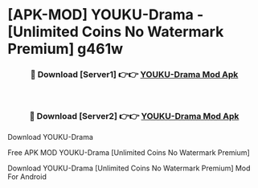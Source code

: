 # [APK-MOD] YOUKU-Drama - [Unlimited Coins No Watermark Premium] g461w



<div align="center">
<h3>🔴 Download [Server1] 👉👉 <a href="https://momento.my/?title=YOUKU-Drama">YOUKU-Drama Mod Apk</a></h3><br>

<h3>🔴 Download [Server2] 👉👉 <a href="https://momento.my/?title=YOUKU-Drama">YOUKU-Drama Mod Apk</a></h3>
</div>



Download YOUKU-Drama 

Free APK MOD YOUKU-Drama [Unlimited Coins No Watermark Premium]

Download YOUKU-Drama [Unlimited Coins No Watermark Premium] Mod For Android

